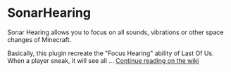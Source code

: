 # SonarHearing

Sonar Hearing allows you to focus on all sounds, vibrations or other space changes of Minecraft.

Basically, this plugin recreate the "Focus Hearing" ability of Last Of Us.
When a player sneak, it will see all ... <a href="https://github.com/Roytreo28/SonarHearing/wiki">Continue reading on the wiki</a>
